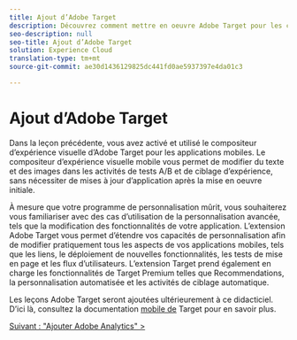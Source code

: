 ```yaml
---
title: Ajout d’Adobe Target
description: Découvrez comment mettre en oeuvre Adobe Target pour les cas d’utilisation de la personnalisation avancée. Cette leçon fait partie du didacticiel Mise en oeuvre d’Experience Cloud dans les applications iOS rapides mobiles.
seo-description: null
seo-title: Ajout d’Adobe Target
solution: Experience Cloud
translation-type: tm+mt
source-git-commit: ae30d1436129825dc441fd0ae5937397e4da01c3

---
```



# Ajout d’Adobe Target

Dans la leçon précédente, vous avez activé et utilisé le compositeur d’expérience visuelle d’Adobe Target pour les applications mobiles. Le compositeur d’expérience visuelle mobile vous permet de modifier du texte et des images dans les activités de tests A/B et de ciblage d’expérience, sans nécessiter de mises à jour d’application après la mise en oeuvre initiale.

À mesure que votre programme de personnalisation mûrit, vous souhaiterez vous familiariser avec des cas d’utilisation de la personnalisation avancée, tels que la modification des fonctionnalités de votre application. L’extension Adobe Target vous permet d’étendre vos capacités de personnalisation afin de modifier pratiquement tous les aspects de vos applications mobiles, tels que les liens, le déploiement de nouvelles fonctionnalités, les tests de mise en page et les flux d’utilisateurs. L’extension Target prend également en charge les fonctionnalités de Target Premium telles que Recommendations, la personnalisation automatisée et les activités de ciblage automatique.

Les leçons Adobe Target seront ajoutées ultérieurement à ce didacticiel. D’ici là, consultez la documentation [mobile de](https://aep-sdks.gitbook.io/docs/using-mobile-extensions/adobe-target) Target pour en savoir plus.

[Suivant : "Ajouter Adobe Analytics" &gt;](analytics.md)